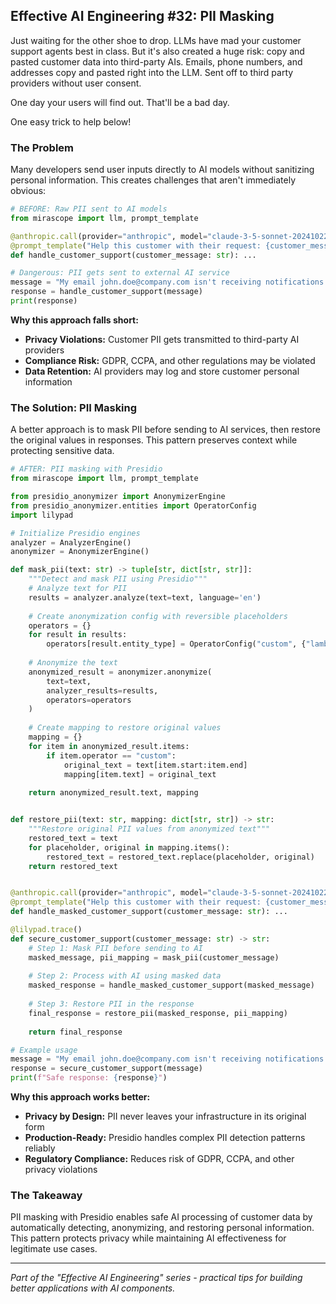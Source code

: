 ## Effective AI Engineering #32: PII Masking

Just waiting for the other shoe to drop. LLMs have mad your customer support agents best in class.
But it's also created a huge risk: copy and pasted customer data into third-party AIs.
Emails, phone numbers, and addresses copy and pasted right into the LLM.
Sent off to third party providers without user consent.

One day your users will find out.
That'll be a bad day.

One easy trick to help below!

### The Problem

Many developers send user inputs directly to AI models without sanitizing personal information. This creates challenges that aren't immediately obvious:

```python
# BEFORE: Raw PII sent to AI models
from mirascope import llm, prompt_template

@anthropic.call(provider="anthropic", model="claude-3-5-sonnet-20241022")
@prompt_template("Help this customer with their request: {customer_message}")
def handle_customer_support(customer_message: str): ...

# Dangerous: PII gets sent to external AI service
message = "My email john.doe@company.com isn't receiving notifications and my phone 555-123-4567 needs to be updated"
response = handle_customer_support(message)
print(response)
```

**Why this approach falls short:**

- **Privacy Violations:** Customer PII gets transmitted to third-party AI providers
- **Compliance Risk:** GDPR, CCPA, and other regulations may be violated
- **Data Retention:** AI providers may log and store customer personal information

### The Solution: PII Masking

A better approach is to mask PII before sending to AI services, then restore the original values in responses. This pattern preserves context while protecting sensitive data.

```python
# AFTER: PII masking with Presidio
from mirascope import llm, prompt_template

from presidio_anonymizer import AnonymizerEngine
from presidio_anonymizer.entities import OperatorConfig
import lilypad

# Initialize Presidio engines
analyzer = AnalyzerEngine()
anonymizer = AnonymizerEngine()

def mask_pii(text: str) -> tuple[str, dict[str, str]]:
    """Detect and mask PII using Presidio"""
    # Analyze text for PII
    results = analyzer.analyze(text=text, language='en')
    
    # Create anonymization config with reversible placeholders
    operators = {}
    for result in results:
        operators[result.entity_type] = OperatorConfig("custom", {"lambda": lambda _: f"<{result.entity_type}>"})
    
    # Anonymize the text
    anonymized_result = anonymizer.anonymize(
        text=text,
        analyzer_results=results,
        operators=operators
    )
    
    # Create mapping to restore original values
    mapping = {}
    for item in anonymized_result.items:
        if item.operator == "custom":
            original_text = text[item.start:item.end]
            mapping[item.text] = original_text
    
    return anonymized_result.text, mapping


def restore_pii(text: str, mapping: dict[str, str]) -> str:
    """Restore original PII values from anonymized text"""
    restored_text = text
    for placeholder, original in mapping.items():
        restored_text = restored_text.replace(placeholder, original)
    return restored_text


@anthropic.call(provider="anthropic", model="claude-3-5-sonnet-20241022")from presidio_analyzer import AnalyzerEngine
@prompt_template("Help this customer with their request: {customer_message}")
def handle_masked_customer_support(customer_message: str): ...

@lilypad.trace()
def secure_customer_support(customer_message: str) -> str:
    # Step 1: Mask PII before sending to AI
    masked_message, pii_mapping = mask_pii(customer_message)
    
    # Step 2: Process with AI using masked data
    masked_response = handle_masked_customer_support(masked_message)
    
    # Step 3: Restore PII in the response
    final_response = restore_pii(masked_response, pii_mapping)
    
    return final_response

# Example usage
message = "My email john.doe@company.com isn't receiving notifications and my phone 555-123-4567 needs to be updated"
response = secure_customer_support(message)
print(f"Safe response: {response}")
```

**Why this approach works better:**

- **Privacy by Design:** PII never leaves your infrastructure in its original form
- **Production-Ready:** Presidio handles complex PII detection patterns reliably
- **Regulatory Compliance:** Reduces risk of GDPR, CCPA, and other privacy violations

### The Takeaway

PII masking with Presidio enables safe AI processing of customer data by automatically detecting, anonymizing, and restoring personal information. This pattern protects privacy while maintaining AI effectiveness for legitimate use cases.

---
*Part of the "Effective AI Engineering" series - practical tips for building better applications with AI components.*